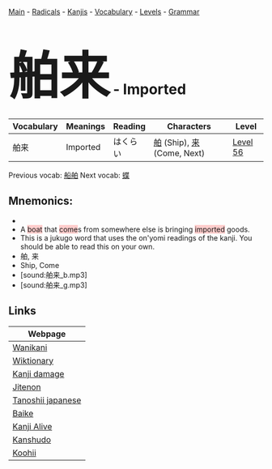 <style> bigfont {font-size: 100px}</style>
[Main](../README.md) -
[Radicals](../radicals.md) -
[Kanjis](../kanjis.md) -
[Vocabulary](../vocabulary.md) -
[Levels](../levels.md) -
[Grammar](../grammar.md)
# <bigfont> 舶来</bigfont> - Imported 

| Vocabulary | Meanings | Reading | Characters | Level |
| --- | --- | --- | --- | --- |
| 舶来 | Imported | はくらい |  [舶](../kanjis/舶.md) (Ship), [来](../kanjis/来.md) (Come, Next) | [Level 56](../levels/wk_level56.md) |

Previous vocab: [船舶](船舶.md) Next vocab: [蝶](蝶.md) 

## Mnemonics:

* 
* A <span style="background-color:#ffcccb"> boat</span> that <span style="background-color:#ffcccb"> come</span>s from somewhere else is bringing <span style="background-color:#ffcccb"> imported</span> goods.
* This is a jukugo word that uses the on'yomi readings of the kanji. You should be able to read this on your own.
* 舶, 来
* Ship, Come
* [sound:舶来_b.mp3]
* [sound:舶来_g.mp3]


## Links 

| Webpage |
| --- |
| [Wanikani          ](https://www.wanikani.com/kanji/舶来) |
| [Wiktionary        ](https://en.wiktionary.org/wiki/舶来) |
| [Kanji damage      ](http://www.kanjidamage.com/kanji/search?utf8=✓&q=舶来) |
| [Jitenon           ](https://jitenon.com/kanji/舶来) |
| [Tanoshii japanese ](https://www.tanoshiijapanese.com/dictionary/kanji.cfm?k=舶来) |
| [Baike             ](https://baike.baidu.com/item/舶来) |
| [Kanji Alive       ](https://app.kanjialive.com/舶来) |
| [Kanshudo          ](https://www.kanshudo.com/searchmn?q=舶来) |
| [Koohii            ](https://kanji.koohii.com/study/kanji/舶来) |
